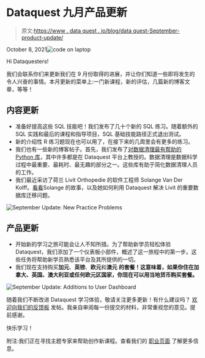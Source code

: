 # Dataquest 九月产品更新

> 原文:[https://www . data quest . io/blog/data quest-September-product-update/](https://www.dataquest.io/blog/dataquest-september-product-update/)

October 8, 2021![code on laptop](../Images/0879f4d38317aedec66b6ad2b5c0a87c.png)

Hi Dataquesters!

我们会联系你们来更新我们在 9 月份取得的进展，并让你们知道一些即将发生的令人兴奋的事情。本月更新的菜单上:一门新课程，新的评估，几篇新的博客文章，等等！

## 内容更新

*   准备好提高这些 SQL 技能吧！我们发布了几十个新的 SQL 练习。随着额外的 SQL 实践和最后的课程和指导项目，SQL 基础技能路径正式退出测试。
*   新的介绍性 R 练习题现在也可以用了，在接下来的几周里会有更多的练习。
*   我们也有一些新的博客帖子。首先，我们发布了[对数据清理最有帮助的 Python 库](https://www.dataquest.io/blog/most-helpful-python-libraries-for-data-cleaning/)，其中许多都是在 Dataquest 平台上教授的。数据清理是数据科学过程中最重要、最耗时、最无趣的部分之一。这些库有助于简化数据清理人员的工作。
*   我们最近采访了荷兰 Livit Orthopedie 的软件工程师 Solange Van Der Kolff。[看看](https://www.dataquest.io/blog/learner-spotlight-solange-van-der-kolff/)Solange 的故事，以及她如何利用 Dataquest 解决 Livit 的重要数据库迁移问题。

![September Update: New Practice Problems](../Images/f35b8027a10c07f73cb5a58fed8bce5a.png "new-practice-problems")

## 产品更新

*   开始新的学习之旅可能会让人不知所措。为了帮助新学员轻松体验 Dataquest，我们添加了一个仪表板小部件，概述了这一旅程中的第一步。这些任务将帮助新学员熟悉该平台及其所提供的一切。
*   我们现在支持购买**加元**、**英镑**、**欧元**和**澳元** **的套餐！这意味着，如果你住在加拿大、英国、澳大利亚或任何欧元区国家，你现在可以用当地货币购买套餐。**

![September Update: Additions to User Dashboard](../Images/dca3f37c1e59d1ad9651b6e8bd143b55.png "updates-to-dq-user-dash")

随着我们不断改进 Dataquest 学习体验，敬请关注更多更新！有什么建议吗？ [欢迎向我们的反馈板](https://form.asana.com?k=io7TaAhaiQwlePWNNwNoUA&d=955665481269387) 发帖。我亲自审阅每一份提交的材料，非常重视您的意见。提前感谢。

快乐学习！

附注:我们正在寻找主题专家来帮助创作新课程。查看我们的 [职业页面](https://www.dataquest.io/work-with-us/) 了解更多信息。